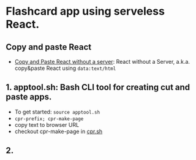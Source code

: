 # Flashcard app using serveless React.

## Copy and paste React
- [Copy and Paste React without a server](https://hackmd.io/xLdVCNqdQCK8_6U6PZa1EA): React without a Server, a.k.a. copy&paste React using `data:text/html`

## 1. apptool.sh: Bash CLI tool for creating cut and paste apps. 
- To get started: `source apptool.sh`
- `cpr-prefix; cpr-make-page`
- copy text to browser URL
- checkout cpr-make-page in [cpr.sh](./cpr.sh)

## 2.  
